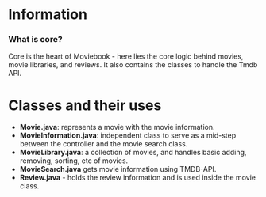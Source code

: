 # Information

### What is core?

Core is the heart of Moviebook - here lies the core logic behind movies, movie libraries, and reviews. It also contains the classes to handle the Tmdb API.

# Classes and their uses

- **Movie.java**: represents a movie with the movie information.
- **MovieInformation.java**: independent class to serve as a mid-step between the controller and the movie search class.
- **MovieLibrary.java**: a collection of movies, and handles basic adding, removing, sorting, etc of movies.
- **MovieSearch.java** gets movie information using TMDB-API.
- **Review.java** - holds the review information and is used inside the movie class.
